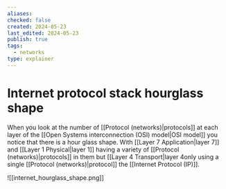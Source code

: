 ```yaml
---
aliases: 
checked: false
created: 2024-05-23
last_edited: 2024-05-23
publish: true
tags:
  - networks
type: explainer
---
```

# Internet protocol stack hourglass shape

When you look at the number of [[Protocol (networks)|protocols]] at each layer of the [[Open Systems interconnection (OSI) model|OSI model]] you notice that there is a hour glass shape. With [[Layer 7 Application|layer 7]] and [[Layer 1 Physical|layer 1]] having a variety of [[Protocol (networks)|protocols]] in them but [[Layer 4 Transport|layer 4only using a single [[Protocol (networks)|protocol]] the [[Internet Protocol (IP)]]. 

![[internet_hourglass_shape.png]]
